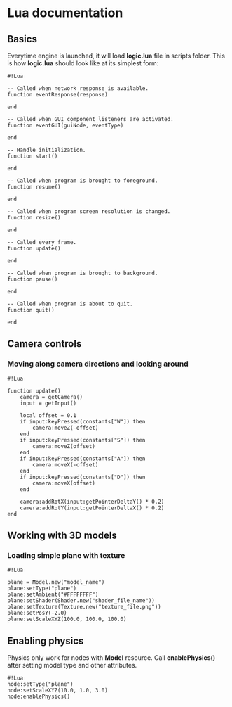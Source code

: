 # Lua documentation #

## Basics ##

Everytime engine is launched, it will load **logic.lua** file in scripts folder.
This is how **logic.lua** should look like at its simplest form:
```
#!Lua

-- Called when network response is available.
function eventResponse(response)

end

-- Called when GUI component listeners are activated.
function eventGUI(guiNode, eventType)

end

-- Handle initialization.
function start()

end

-- Called when program is brought to foreground.
function resume()

end

-- Called when program screen resolution is changed.
function resize()

end

-- Called every frame.
function update()

end

-- Called when program is brought to background.
function pause()

end

-- Called when program is about to quit.
function quit()

end
```

## Camera controls ##

### Moving along camera directions and looking around ###

```
#!Lua

function update()
	camera = getCamera()
	input = getInput()

	local offset = 0.1
	if input:keyPressed(constants["W"]) then
		camera:moveZ(-offset)
	end
	if input:keyPressed(constants["S"]) then
		camera:moveZ(offset)
	end
	if input:keyPressed(constants["A"]) then
		camera:moveX(-offset)
	end
	if input:keyPressed(constants["D"]) then
		camera:moveX(offset)
	end

    camera:addRotX(input:getPointerDeltaY() * 0.2)
    camera:addRotY(input:getPointerDeltaX() * 0.2)
end

```


## Working with 3D models ##

### Loading simple plane with texture ###
```
#!Lua

plane = Model.new("model_name")
plane:setType("plane")
plane:setAmbient("#FFFFFFFF")
plane:setShader(Shader.new("shader_file_name"))
plane:setTexture(Texture.new("texture_file.png"))
plane:setPosY(-2.0)
plane:setScaleXYZ(100.0, 100.0, 100.0)
```
## Enabling physics ##
Physics only work for nodes with **Model** resource.
Call **enablePhysics()** after setting model type and other attributes.
```
#!Lua
node:setType("plane")
node:setScaleXYZ(10.0, 1.0, 3.0)
node:enablePhysics()
```
